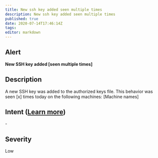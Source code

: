 ```yaml
---
title: New ssh key added seen multiple times
description: New ssh key added seen multiple times
published: true
date: 2020-07-14T17:46:14Z
tags:
editor: markdown
---
```


## Alert
**New SSH key added [seen multiple times]**

## Description
A new SSH key was added to the authorized keys file. This behavior was seen [x] times today on the following machines: [Machine names]

## Intent ([Learn more](/public/security/alerts/intentions.md))
\-

## Severity
Low




